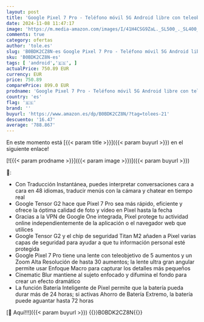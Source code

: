 ```yaml
---
layout: post
title: 'Google Pixel 7 Pro - Teléfono móvil 5G Android libre con teleobjetivo  objetivo gran angular y batería de 24 horas de duración - 128 GB  Nieve'
date: 2024-11-08 11:47:17
image: 'https://m.media-amazon.com/images/I/41H4CSG9ZaL._SL500_._SL400_.jpg'
comments: true
category: ofertas
author: 'tole.es'
slug: 'B0BDK2CZ8N-es Google Pixel 7 Pro - Teléfono móvil 5G Android libre con...'
sku: 'B0BDK2CZ8N-es'
tags: [ 'android','🇪🇸', ]
actualPrice: 750.89 EUR
currency: EUR
price: 750.89
comparePrice: 899.0 EUR
prodname: 'Google Pixel 7 Pro - Teléfono móvil 5G Android libre con teleobjetivo  objetivo gran angular y batería de 24 horas de duración - 128 GB  Nieve'
country: 'es'
flag: '🇪🇸'
brand: ''
buyurl: 'https://www.amazon.es/dp/B0BDK2CZ8N/?tag=tolees-21'
descuento: '16.47'
average: '788.867'
---
```


En este momento está [{{< param title >}}]({{< param buyurl >}}) en el siguiente enlace!

[![{{< param prodname >}}]({{< param image >}})]({{< param buyurl >}})

🔎:

- Con Traducción Instantánea, puedes interpretar conversaciones cara a cara en 48 idiomas, traducir menús con la cámara y chatear en tiempo real
- Google Tensor G2 hace que Pixel 7 Pro sea más rápido, eficiente y ofrece la óptima calidad de foto y vídeo en Pixel hasta la fecha
- Gracias a la VPN de Google One integrada, Pixel protege tu actividad online independientemente de la aplicación o el navegador web que utilices
- Google Tensor G2 y el chip de seguridad Titan M2 añaden a Pixel varias capas de seguridad para ayudar a que tu información personal esté protegida
- Google Pixel 7 Pro tiene una lente con teleobjetivo de 5 aumentos y un Zoom Alta Resolución de hasta 30 aumentos; la lente ultra gran angular permite usar Enfoque Macro para capturar los detalles más pequeños
- Cinematic Blur mantiene al sujeto enfocado y difumina el fondo para crear un efecto dramático
- La función Batería Inteligente de Pixel permite que la batería pueda durar más de 24 horas; si activas Ahorro de Batería Extremo, la batería puede aguantar hasta 72 horas

[🛒 Aquí!!!]({{< param buyurl >}})
{{<world>}}B0BDK2CZ8N{{</world>}}
